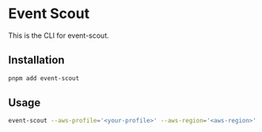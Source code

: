 # Event Scout

This is the CLI for event-scout.

## Installation

```bash
pnpm add event-scout
```

## Usage

```bash
event-scout --aws-profile='<your-profile>' --aws-region='<aws-region>' --endpoint='<your-endpoint>' --pattern='{"source": ["toto"]}'
```
